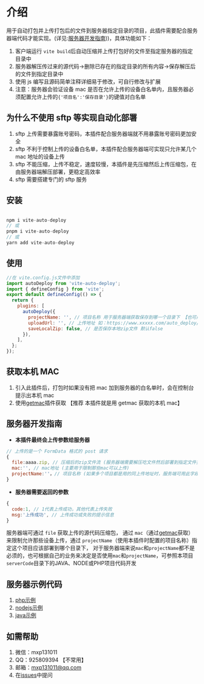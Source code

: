 # 介绍

用于自动打包并上传打包后的文件到服务器指定目录的项目，此插件需要配合服务器端代码才能实现。(详见:[服务器开发指南](#服务器开发指南)))，具体功能如下：

1. 客户端运行 `vite build`后自动压缩并上传打包好的文件至指定服务器的指定目录中
2. 服务器解压传过来的源代码->删除已存在的指定目录的所有内容->保存解压后的文件到指定目录中
3. 使用 js 编写且源码简单注释详细易于修改，可自行修改与扩展
4. 注意：服务器会验证设备 mac 是否在允许上传的设备白名单内，且服务器必须配置允许上传的`{'项目名':'保存目录'}`的键值对白名单

## 为什么不使用 sftp 等实现自动化部署

1. sftp 上传需要暴露账号密码，本插件配合服务器端就不用暴露账号密码更加安全
2. sftp 不利于控制上传的设备白名单，本插件配合服务器端可实现只允许某几个 mac 地址的设备上传
3. sftp 不能压缩，上传不稳定，速度较慢，本插件是先压缩然后上传压缩包，在由服务器端解压部署，更稳定高效率
4. sftp 需要搭建专门的 sftp 服务

## 安装

```js

npm i vite-auto-deploy
// 或
pnpm i vite-auto-deploy
// 或
yarn add vite-auto-deploy

```

## 使用

```js
//在 vite.config.js文件中添加
import autoDeploy from 'vite-auto-deploy';
import { defineConfig } from 'vite';
export default defineConfig(() => {
  return {
    plugins: [
      autoDeploy({
        projectName: '', // 项目名称 用于服务器端获取保存到哪一个目录下 【也可用于限制那些项目可以上传，只有在允许项目的白名单内才可以上传】
        uploadUrl: '', // 上传地址 如：https://www.xxxxx.com/auto_deploy/main/deploy.php
        saveLocalZip: false, // 是否保存本地zip文件 默认false
      }),
    ],
  };
});
```

## 获取本机 MAC

1. 引入此插件后，打包时如果没有把 mac 加到服务器的白名单时，会在控制台提示出本机 mac
2. 使用[getmac](https://www.npmjs.com/package/getmac)插件获取 【推荐 本插件就是用 getmac 获取的本机 mac】

## 服务器开发指南

- **本插件最终会上传参数给服务器**

```js
// 上传的是一个 FormData 格式的 post 请求
{
  file:aaaa.zip, // 压缩后的zip文件流 (服务器端需要解压吃文件然后部署到指定文件夹下)
  mac:'', // mac地址 (主要用于限制那些mac可以上传)
  projectName:''，// 项目名称 (如果多个项目都是用的同上传地址时，服务端可用此字段区分是哪一个项目)
}
```

- **服务器需要返回的参数**

```js
{
  code:1, // 1代表上传成功，其他代表上传失败
  msg:'上传成功', // 上传成功或失败的提示信息
}
```

服务器端可通过 `file` 获取上传的源代码压缩包， 通过 `mac`（通过[getmac](https://www.npmjs.com/package/getmac)获取） 来限制允许那些设备上传，通过 `projectName`（使用本插件时配置的项目名称）指定这个项目应该部署到哪个目录下， 对于服务器端来说`mac`和`projectName`都不是必须的，也可根据自己的业务来决定是否使用`mac`和`projectName`，可参照本项目`serverCode`目录下的JAVA、NODE或PHP项目代码开发

## 服务器示例代码

1. [php示例](https://gitee.com/mxp_open/vite_auto_deploy/tree/master/serverCode/php)
2. [nodejs示例](https://gitee.com/mxp_open/vite_auto_deploy/tree/master/serverCode/nodejs)
3. [java示例](https://gitee.com/mxp_open/vite_auto_deploy/tree/master/serverCode/java)

## 如需帮助

1. 微信：mxp131011
2. QQ：925809394 【不常用】
3. 邮箱：mxp131011@qq.com
4. 在[issues](https://gitee.com/mxp_open/vite_auto_deploy/issues)中提问
